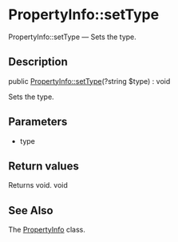PropertyInfo::setType
================

PropertyInfo::setType — Sets the type.

Description
---------------


public [PropertyInfo::setType](https://github.com/lingtalfi/DocTools/blob/master/doc/api/DocTools/Info/PropertyInfo/setType.md)(?string $type) : void




Sets the type.




Parameters
--------------

- type
    

Return values
----------------

Returns void.
void








See Also
-----------

The [PropertyInfo](https://github.com/lingtalfi/DocTools/blob/master/doc/api/DocTools/Info/PropertyInfo.md) class.
